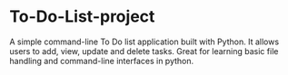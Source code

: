 # To-Do-List-project
A simple command-line To Do list application built with Python. It allows users to add, view, update and delete tasks. Great for learning basic file handling and command-line interfaces in python.

